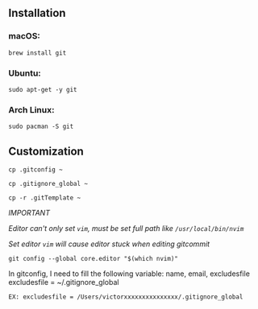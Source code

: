 ## Installation
### macOS:
```
brew install git
```
### Ubuntu:
```
sudo apt-get -y git
```
### Arch Linux:
```
sudo pacman -S git
```

## Customization
```
cp .gitconfig ~
```
```
cp .gitignore_global ~
```
```
cp -r .gitTemplate ~
```

*IMPORTANT*

*Editor can't only set `vim`, must be set full path like `/usr/local/bin/nvim`*

*Set editor `vim` will cause editor stuck when editing gitcommit*
```
git config --global core.editor "$(which nvim)"
```

In gitconfig, I need to fill the following variable: name, email, excludesfile<br>
excludesfile = ~/.gitignore_global<br>
```
EX: excludesfile = /Users/victorxxxxxxxxxxxxxxx/.gitignore_global
```

